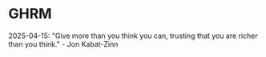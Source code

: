 # GHRM

2025-04-15: "Give more than you think you can, trusting that you are richer than you think." - Jon Kabat-Zinn